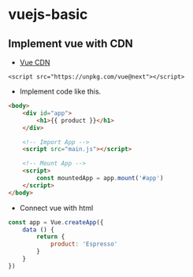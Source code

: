 # vuejs-basic

## Implement vue with CDN

* [Vue CDN](https://v3.vuejs.org/guide/installation.html#cdn)

`<script src="https://unpkg.com/vue@next"></script>`

* Implement code like this.

```html
<body>
    <div id="app">
        <h1>{{ product }}</h1>
    </div>

    <!-- Import App -->
    <script src="main.js"></script>

    <!-- Mount App -->
    <script>
        const mountedApp = app.mount('#app')
    </script>
</body>
```

* Connect vue with html
```javascript
const app = Vue.createApp({
    data () {
        return {
            product: 'Espresso'
        }
    }
})
```